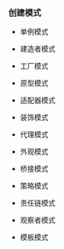### 创建模式

* 单例模式
* 建造者模式
* 工厂模式

* 原型模式



* 适配器模式
* 装饰模式
* 代理模式
* 外观模式
* 桥接模式
* 策略模式
* 责任链模式
* 观察者模式
* 模板模式